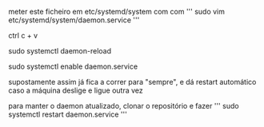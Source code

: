 meter este ficheiro em etc/systemd/system com
com 
'''
sudo vim etc/systemd/system/daemon.service
'''

ctrl c + v

sudo systemctl daemon-reload

sudo systemctl enable daemon.service

supostamente assim já fica a correr para "sempre", e dá restart automático caso a máquina deslige e ligue outra vez

para manter o daemon atualizado, clonar o repositório e fazer
'''
sudo systemctl restart daemon.service
'''